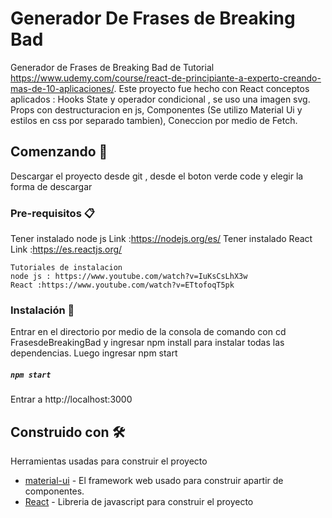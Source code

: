 # Generador De Frases de Breaking Bad

Generador de Frases de Breaking Bad de Tutorial https://www.udemy.com/course/react-de-principiante-a-experto-creando-mas-de-10-aplicaciones/.
Este proyecto fue hecho con React conceptos aplicados :
Hooks State y operador condicional , se uso una imagen svg.
Props con destructuracion en js, 
Componentes (Se utilizo Material Ui y estilos en css por separado tambien),
Coneccion por medio de Fetch.


## Comenzando 🚀

Descargar el proyecto desde git , desde el boton verde code y elegir la forma de descargar


### Pre-requisitos 📋

Tener instalado node js Link :https://nodejs.org/es/
Tener instalado React Link :https://es.reactjs.org/



```
Tutoriales de instalacion 
node js : https://www.youtube.com/watch?v=IuKsCsLhX3w
React :https://www.youtube.com/watch?v=ETtofoqT5pk
```

### Instalación 🔧

Entrar en el directorio por medio de la consola de comando con cd FrasesdeBreakingBad y ingresar npm install para instalar todas las dependencias.
Luego ingresar npm start
##### `npm start`
Entrar a http://localhost:3000

## Construido con 🛠️

Herramientas usadas para construir el proyecto
* [material-ui](https://material-ui.com/) - El framework web usado para construir apartir de componentes.
* [React](https://es.reactjs.org/) - Libreria de javascript para construir el proyecto


